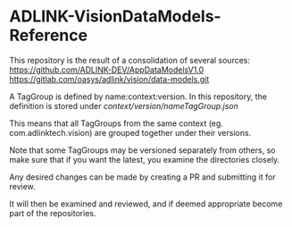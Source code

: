 # ADLINK-VisionDataModels-Reference
This repository is the result of a consolidation of several sources:
https://github.com/ADLINK-DEV/AppDataModelsV1.0
https://gitlab.com/oasys/adlink/vision/data-models.git

A TagGroup is defined by name:context:version. In this repository, the definition is stored under _context/version/nameTagGroup.json_

This means that all TagGroups from the same context (eg. com.adlinktech.vision) are grouped together under their versions.

Note that some TagGroups may be versioned separately from others, so make sure that if you want the latest, you examine the directories closely.

Any desired changes can be made by creating a PR and submitting it for review. 

It will then be examined and reviewed, and if deemed appropriate become part of the repositories.
